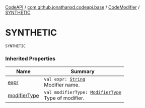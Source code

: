 [CodeAPI](../../index.md) / [com.github.jonathanxd.codeapi.base](../index.md) / [CodeModifier](index.md) / [SYNTHETIC](.)

# SYNTHETIC

`SYNTHETIC`

### Inherited Properties

| Name | Summary |
|---|---|
| [expr](expr.md) | `val expr: `[`String`](https://kotlinlang.org/api/latest/jvm/stdlib/kotlin/-string/index.html)<br>Modifier name. |
| [modifierType](modifier-type.md) | `val modifierType: `[`ModifierType`](../-modifier-type/index.md)<br>Type of modifier. |
